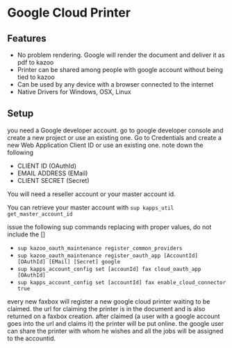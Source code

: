 
# Google Cloud Printer
## Features
* No problem rendering. Google will render the document and deliver it as pdf to kazoo
* Printer can be shared among people with google account without being tied to kazoo
* Can be used by any device with a browser connected to the internet
* Native Drivers for Windows, OSX, Linux

## Setup
you need a Google developer account.
go to google developer console and create a new project or use an existing one.
Go to Credentials and create a new Web Application Client ID or use an existing one.
note down the following

* CLIENT ID (OAuthId)
* EMAIL ADDRESS (EMail)
* CLIENT SECRET (Secret)

You will need a reseller account or your master account id.

You can retrieve your master account with `sup kapps_util get_master_account_id`

issue the following sup commands replacing with proper values, do not include the []

* `sup kazoo_oauth_maintenance register_common_providers`
* `sup kazoo_oauth_maintenance register_oauth_app [AccountId] [OAuthId] [EMail] [Secret] google`
* `sup kapps_account_config set [accounId] fax cloud_oauth_app [OAuthId]`
* `sup kapps_account_config set [accountId] fax enable_cloud_connector true`

every new faxbox will register a new google cloud printer waiting to be claimed.
the url for claiming the printer is in the document and is also returned on a faxbox creation.
after claimed (a user with a google account goes into the url and claims it) the printer will be put online.
the google user can share the printer with whom he wishes and all the jobs will be assigned to the accountid.
